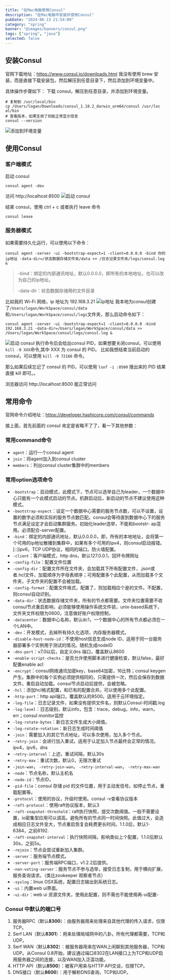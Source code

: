 ```yaml
---
title: "在Mac电脑使用Consul"
description: "在Mac电脑中安装并使用Consul"
pubDate: "2024-06-13 21:54:00"
category: "spring"
banner: "@images/banners/consul.png"
tags: ["spring", "java"]
selected: false
---
```


## 安装Consul
官网下载地址：https://www.consul.io/downloads.html
我没有使用 brew 安装，而是直接下载安装包，然后解压到任意目录下，然后添加到环境变量中。

具体操作步骤如下： 
下载 consul，解压到任意目录，并添加到环境变量。
```shell
# 复制到 /usr/local/bin
cp /Users/logan/Downloads/consul_1.18.2_darwin_arm64/consul /usr/loc
al/bin
# 查看版本，如果生效了则能正常显示信息
consul --version
```
![添加到环境变量](https://github.com/citynight/blog-image/assets/7713239/31e8784e-90f4-481a-988e-8dd52f5f0546)

##  使用Consul
### 客户端模式
启动 consul
```shell
consul agent -dev
```

访问 http://localhost:8500
![启动 consul](https://github.com/citynight/blog-image/assets/7713239/6374f445-c920-43b2-a31a-672d1e504138)

结束 consul，使用 ctrl + c 或者执行 leave 命令
```shell
consul leave
```

### 服务器模式
如果需要持久化运行，可以使用以下命令：
```shell
consul agent -server -ui -bootstrap-expect=1 -client=0.0.0.0 -bind 你的ip地址 -data-dir=/状态数据存储文件夹/data >> /日志记录文件夹/logs/consul.log &
```

>-bind：绑定的内部通讯地址，默认0.0.0.0，即所有的本地地址，也可以改为自己的ip地址。
> 
> -data-dir：状态数据存储用的文件目录

比如我的 Wi-Fi 网络，ip 地址为 192.168.3.21
![ip地址](https://github.com/citynight/blog-image/assets/7713239/cf84ac07-1d16-47bd-a3f0-fff75f8f113e)
我本地为consul创建了`/Users/logan/WorkSpace/consul/data`和`/Users/logan/WorkSpace/consul/logs`文件夹，那么启动命令如下：
```shell
consul agent -server -ui -bootstrap-expect=1 -client=0.0.0.0 -bind 192.168.3.21 -data-dir=/Users/logan/WorkSpace/consul/data >> /Users/logan/WorkSpace/consul/logs/consul.log &
```
![启动 consul](https://github.com/citynight/blog-image/assets/7713239/bb184ebe-cd31-4c80-967c-d8e1ce7366bc)
执行命令后会给出consul PID，如果想要关闭consul，可以使用 `kill -9 XXX`命令,其中 XXX 为 consul 的 PID。
比如我想结束当前启动的 consul，可以使用 `kill -9 72166` 命令。

那么如果后续忘记了 consul 的 PID，可以使用 `lsof -i :8500` 搜出来的 PID 结果直接 kill 即可。。

浏览器访问 http://localhost:8500 能正常访问

## 常用命令
官网命令介绍地址：https://developer.hashicorp.com/consul/commands

接上面，首先前面的 consul 肯定是省略不了了，看一下其他参数：

### 常用command命令
* `agent`：运行一个consul agent
* `join`：将agent加入到consul cluster
* `members`：列出consul cluster集群中的members

### 常用option选项命令
* `-bootstrap`：启动模式，此模式下，节点可以选举自己为leader，一个数据中心只能有一个此模式启动的节点。机群启动后，新启动的节点不建议使用这种模式。
* `-bootstrap-expect`：设定一个数据中心需要的服务节点数，可以不设置，设置的数字必须和实际的服务节点数匹配。consul会等待直到数据中心下的服务节点满足设定才会启动集群服务。初始化leader选举，不能和bootstr- ap混用。必须配合-server配置。
* `-bind`：绑定的内部通讯地址，默认0.0.0.0，即，所有的本地地址，会将第一个可用的ip地址散播到集群中，如果有多个可用的ipv4，则consul启动报错。[::]ipv6，TCP UDP协议，相同的端口。防火墙配置。
* `-client`：客户端模式，http dns，默认127.0.0.1，回环令牌网址
* `-config-file`：配置文件位置
* `-config-dir`：配置文件所在文件夹，会加载其下所有配置文件，.json或者.hcl文件，加载顺序为字母表顺序；可用配置多个此配置，从而加载多个文件夹，子文件夹的配置不会被加载。
* `-config-format`：配置文件格式，配置了，则加载相应个是的文件。不配置，则consul自动识别。
* `-data-dir`：状态数据存储文件夹，所有的节点都需要。文件夹位置需要不收consul节点重启影响，必须能够使用操作系统文件锁，unix-based系统下，文件夹文件权限为0600，注意做好账户权限控制，
* `-datacenter`：数据中心名称，默认dc1，一个数据中心的所有节点都必须在一个LAN中。
* `-dev`：开发模式，去掉所有持久化选项，内存服务器模式。
* `-disable-host-node-id`：不使用host信息生成node ID，适用于同一台服务器部署多个实例用于测试的情况。随机生成nodeID
* `-dns-port`：v7.0以后，自定义dns 端口，覆盖默认8600
* `-enable-script-checks`：是否允许使用脚本进行健康检查，默认false，最好配置enable acl
* `-encrypt`：consul网络通讯加密key，base64加密，16比特；consul keygen产生。集群中的每个实例必须提供相同的，只需提供一次，然后会保存到数据文件。重启自动加载。consul节点启动后提供，会被忽略。
* `-hcl`：添加hcl格式配置，和已有的配置合并。可以使用多个此配置。
* `-http-port`：http api端口，覆盖默认的8500。适用于云环境指定。
* `-log-file`：日志记录文件，如果没有提供文件名，则默认Consul-时间戳.log
* `-log-level`：日志级别，默认info，包含：trace，debug，info，warn，err；consul monitor监控
* `-log-rotate-bytes`：新日志文件生成大小阈值。
* `-log-rotate-rotation`：新日志生成时间阈值
* `-join`：需要加入的其它节点地址，可以多次使用，加入多个节点。
* `-retry-join`：会进行加入重试，适用于认定加入节点最终会正常的情况。ipv4，ipv6，dns
* `-retry-interval`：上述，重试间隔，默认30s
* `-retry-max`：重试次数，默认0，无限次重试
* `-join-wan`， `-retry-join-wan`， `-retry-interval-wan`， `-retry-max-wan`
* `-node`：节点名称，默认主机名
* `-node-id`：节点ID，
* `-pid-file`：consul 存储 pid 的文件位置，用于主动发信号。如停止节点，重载配置等。
* `-protocol`：使用的协议，升级时使用。consul -v查看协议版本
* `-raft-protocol`：使用raft协议版本，默认3
* `-raft-snapshot-threshold`：raft执行快照，提交次数阈值。一般不需要设置，io密集型应用可以调高。避免所有的节点同一时间快照。此值过大，会造成相应日志文件变大，节点重启恢复会耗费更长时间。1.1.0后，默认1- 6384，之前8192.
* `-raft-snapshot-interval`：执行快照间隔，影响类似上个配置，1.1.0后默认30s，之前5s。
* `-rejoin`：节点会尝试重新加入集群。
* `-server`：服务端节点模式。
* `-server-port`：服务端RPC端口，v1.2.2后提供。
* `-non-voting-server`：服务节点不参与选举，接受日志复制，用于横向扩展，服务查询请求。（类比zookeeper 观察者节点）
* `-syslog`：linux OSX系统，配置日志输出到系统日志。
* `-ui`：内置web ui界面。
* `-ui-dir`：web ui 资源文件夹，使用此配置，则不需也不能使用再-ui配置-

### Consul 中默认的端口号
1. 服务器RPC（默认**8300**）：由服务器用来处理来自其他代理的传入请求，仅限TCP。 
2. Serf LAN（默认**8301**）：用来处理局域网中的八卦。所有代理都需要，TCP和UDP。 
3. Serf WAN（默认**8302**）：被服务器用来在WAN上闲聊到其他服务器，TCP和UDP。从Consul 0.8开始，建议通过端口8302在LAN接口上为TCP和UDP启用服务器之间的连接，以及WAN加入泛滥功能。 
4. HTTP API（默认**8500**）：被客户用来与HTTP API交谈，仅限TCP。 
5. DNS接口（默认**8600**）：用于解析DNS查询，TCP和UDP。
